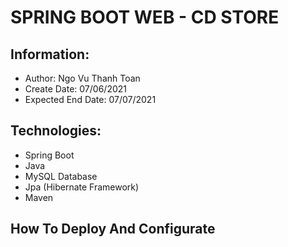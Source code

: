 # SPRING BOOT WEB - CD STORE
## Information: 
- Author: Ngo Vu Thanh Toan
- Create Date: 07/06/2021
- Expected End Date: 07/07/2021
## Technologies:
- Spring Boot
- Java
- MySQL Database
- Jpa (Hibernate Framework)
- Maven
## How To Deploy And Configurate
## 